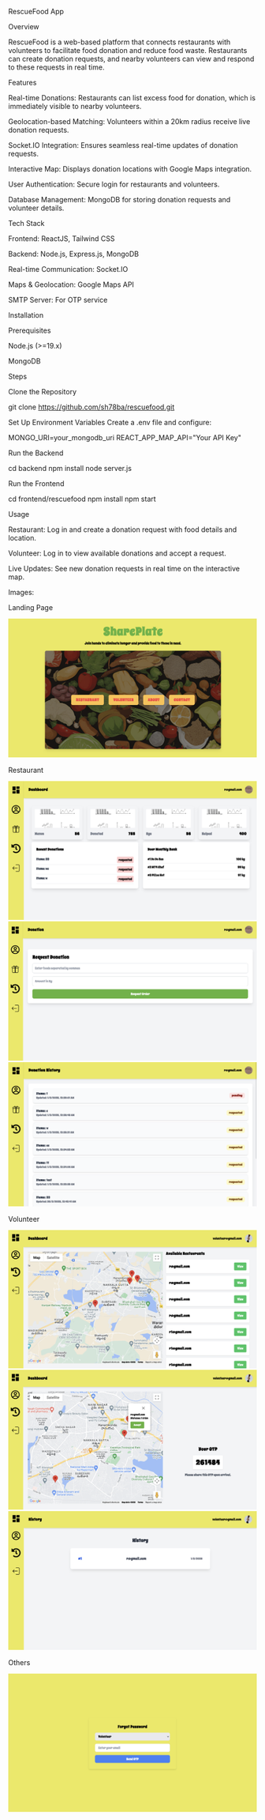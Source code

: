 RescueFood App


Overview

RescueFood is a web-based platform that connects restaurants with volunteers to facilitate food donation and reduce food waste. Restaurants can create donation requests, and nearby volunteers can view and respond to these requests in real time.



Features

Real-time Donations: Restaurants can list excess food for donation, which is immediately visible to nearby volunteers.

Geolocation-based Matching: Volunteers within a 20km radius receive live donation requests.

Socket.IO Integration: Ensures seamless real-time updates of donation requests.

Interactive Map: Displays donation locations with Google Maps integration.

User Authentication: Secure login for restaurants and volunteers.

Database Management: MongoDB for storing donation requests and volunteer details.




Tech Stack

Frontend: ReactJS, Tailwind CSS

Backend: Node.js, Express.js, MongoDB

Real-time Communication: Socket.IO

Maps & Geolocation: Google Maps API

SMTP Server: For OTP service




Installation

Prerequisites

Node.js (>=19.x)

MongoDB

Steps

Clone the Repository

git clone https://github.com/sh78ba/rescuefood.git


Set Up Environment Variables
Create a .env file and configure:

MONGO_URI=your_mongodb_uri
REACT_APP_MAP_API="Your API Key"

Run the Backend

cd backend
npm install
node server.js


Run the Frontend

cd frontend/rescuefood
npm install
npm start





Usage

Restaurant: Log in and create a donation request with food details and location.

Volunteer: Log in to view available donations and accept a request.

Live Updates: See new donation requests in real time on the interactive map.


Images:

Landing Page

![alt text](LandingPage.png)

Restaurant

![alt text](RestaurantDashboard.png) 
![alt text](RestaurantDonationPage.png) 
![alt text](RestaurantDonationHistory.png)

Volunteer

![alt text](VolunteerDashboard.png) 
![alt text](VolunteerOTP.png) 
![alt text](VolunteerHistory.png)

Others

![alt text](ForgotPassword.png)
